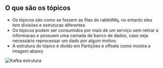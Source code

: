 ## O que são os tópicos
- Os tópicos são como se fossem as filas do rabbitMq, no entanto eles tem divisões e estruturas diferentes
- Os tópicos podem ser consumidos por mais de um serviço sem retirar a informacao e possuem uma camada de banco de dados, caso seja necessário reprocessar um dado por algum motivo.
- A estrutura do tópico é divido em Partições e offsets como mostra a imagem abaixo

![Kafka estrutura](https://atitudereflexiva.files.wordpress.com/2019/11/kafka-architecture.png)